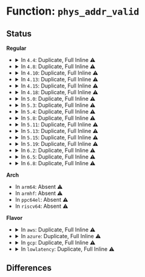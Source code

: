 # Function: <code>phys_addr_valid</code>

## Status
<b>Regular</b>
<ul>
<li>
<details>
<summary>In <code>4.4</code>: Duplicate, Full Inline ⚠️</summary>

**Collision:** Static Duplication

**Inline:** Full

**Transformation:** False

**Instances:**

```
In arch/x86/mm/ioremap.c (0)
Location: arch/x86/mm/physaddr.h:3
Inline: True
```
```
In arch/x86/mm/physaddr.c (0)
Location: arch/x86/mm/physaddr.h:3
Inline: True
```
</details>
</li>
<li>
<details>
<summary>In <code>4.8</code>: Duplicate, Full Inline ⚠️</summary>

**Collision:** Static Duplication

**Inline:** Full

**Transformation:** False

**Instances:**

```
In arch/x86/mm/ioremap.c (ffffffff8106b88a)
Location: arch/x86/mm/physaddr.h:3
Inline: True
Inline callers:
  - arch/x86/mm/ioremap.c:__ioremap_caller
```
```
In arch/x86/mm/physaddr.c (ffffffff8107131b)
Location: arch/x86/mm/physaddr.h:3
Inline: True
Inline callers:
  - arch/x86/mm/physaddr.c:__virt_addr_valid
```
</details>
</li>
<li>
<details>
<summary>In <code>4.10</code>: Duplicate, Full Inline ⚠️</summary>

**Collision:** Static Duplication

**Inline:** Full

**Transformation:** False

**Instances:**

```
In arch/x86/mm/ioremap.c (ffffffff8106f4aa)
Location: arch/x86/mm/physaddr.h:3
Inline: True
Inline callers:
  - arch/x86/mm/ioremap.c:__ioremap_caller
```
```
In arch/x86/mm/physaddr.c (ffffffff81074e9b)
Location: arch/x86/mm/physaddr.h:3
Inline: True
Inline callers:
  - arch/x86/mm/physaddr.c:__virt_addr_valid
```
</details>
</li>
<li>
<details>
<summary>In <code>4.13</code>: Duplicate, Full Inline ⚠️</summary>

**Collision:** Static Duplication

**Inline:** Full

**Transformation:** False

**Instances:**

```
In arch/x86/mm/ioremap.c (ffffffff8106ebfa)
Location: arch/x86/mm/physaddr.h:3
Inline: True
Inline callers:
  - arch/x86/mm/ioremap.c:__ioremap_caller
```
```
In arch/x86/mm/physaddr.c (ffffffff8107444b)
Location: arch/x86/mm/physaddr.h:3
Inline: True
Inline callers:
  - arch/x86/mm/physaddr.c:__virt_addr_valid
```
</details>
</li>
<li>
<details>
<summary>In <code>4.15</code>: Duplicate, Full Inline ⚠️</summary>

**Collision:** Static Duplication

**Inline:** Full

**Transformation:** False

**Instances:**

```
In arch/x86/mm/ioremap.c (ffffffff81073d05)
Location: arch/x86/mm/physaddr.h:4
Inline: True
Inline callers:
  - arch/x86/mm/ioremap.c:__ioremap_caller
```
```
In arch/x86/mm/mmap.c (ffffffff81078175)
Location: arch/x86/mm/physaddr.h:4
Inline: True
Inline callers:
  - arch/x86/mm/mmap.c:valid_mmap_phys_addr_range
```
```
In arch/x86/mm/physaddr.c (ffffffff81079feb)
Location: arch/x86/mm/physaddr.h:4
Inline: True
Inline callers:
  - arch/x86/mm/physaddr.c:__virt_addr_valid
```
</details>
</li>
<li>
<details>
<summary>In <code>4.18</code>: Duplicate, Full Inline ⚠️</summary>

**Collision:** Static Duplication

**Inline:** Full

**Transformation:** False

**Instances:**

```
In arch/x86/mm/ioremap.c (ffffffff8107675e)
Location: arch/x86/mm/physaddr.h:4
Inline: True
Inline callers:
  - arch/x86/mm/ioremap.c:__ioremap_caller
```
```
In arch/x86/mm/mmap.c (ffffffff8107ac45)
Location: arch/x86/mm/physaddr.h:4
Inline: True
Inline callers:
  - arch/x86/mm/mmap.c:valid_mmap_phys_addr_range
```
```
In arch/x86/mm/physaddr.c (ffffffff8107cdab)
Location: arch/x86/mm/physaddr.h:4
Inline: True
Inline callers:
  - arch/x86/mm/physaddr.c:__virt_addr_valid
```
</details>
</li>
<li>
<details>
<summary>In <code>5.0</code>: Duplicate, Full Inline ⚠️</summary>

**Collision:** Static Duplication

**Inline:** Full

**Transformation:** False

**Instances:**

```
In arch/x86/mm/ioremap.c (ffffffff8107cdb2)
Location: arch/x86/mm/physaddr.h:4
Inline: True
Inline callers:
  - arch/x86/mm/ioremap.c:__ioremap_caller
```
```
In arch/x86/mm/mmap.c (ffffffff81081585)
Location: arch/x86/mm/physaddr.h:4
Inline: True
Inline callers:
  - arch/x86/mm/mmap.c:valid_mmap_phys_addr_range
```
```
In arch/x86/mm/physaddr.c (ffffffff810837bb)
Location: arch/x86/mm/physaddr.h:4
Inline: True
Inline callers:
  - arch/x86/mm/physaddr.c:__virt_addr_valid
```
</details>
</li>
<li>
<details>
<summary>In <code>5.3</code>: Duplicate, Full Inline ⚠️</summary>

**Collision:** Static Duplication

**Inline:** Full

**Transformation:** False

**Instances:**

```
In arch/x86/mm/ioremap.c (ffffffff8108052e)
Location: arch/x86/mm/physaddr.h:4
Inline: True
Inline callers:
  - arch/x86/mm/ioremap.c:__ioremap_caller
```
```
In arch/x86/mm/mmap.c (ffffffff81085205)
Location: arch/x86/mm/physaddr.h:4
Inline: True
Inline callers:
  - arch/x86/mm/mmap.c:valid_mmap_phys_addr_range
```
```
In arch/x86/mm/physaddr.c (ffffffff8108742f)
Location: arch/x86/mm/physaddr.h:4
Inline: True
Inline callers:
  - arch/x86/mm/physaddr.c:__virt_addr_valid
```
</details>
</li>
<li>
<details>
<summary>In <code>5.4</code>: Duplicate, Full Inline ⚠️</summary>

**Collision:** Static Duplication

**Inline:** Full

**Transformation:** False

**Instances:**

```
In arch/x86/mm/ioremap.c (ffffffff8108170e)
Location: arch/x86/mm/physaddr.h:4
Inline: True
Inline callers:
  - arch/x86/mm/ioremap.c:__ioremap_caller
```
```
In arch/x86/mm/mmap.c (ffffffff81085ef5)
Location: arch/x86/mm/physaddr.h:4
Inline: True
Inline callers:
  - arch/x86/mm/mmap.c:valid_mmap_phys_addr_range
```
```
In arch/x86/mm/physaddr.c (ffffffff8108811f)
Location: arch/x86/mm/physaddr.h:4
Inline: True
Inline callers:
  - arch/x86/mm/physaddr.c:__virt_addr_valid
```
</details>
</li>
<li>
<details>
<summary>In <code>5.8</code>: Duplicate, Full Inline ⚠️</summary>

**Collision:** Static Duplication

**Inline:** Full

**Transformation:** False

**Instances:**

```
In arch/x86/mm/ioremap.c (ffffffff810886b2)
Location: arch/x86/mm/physaddr.h:4
Inline: True
Inline callers:
  - arch/x86/mm/ioremap.c:__ioremap_caller
```
```
In arch/x86/mm/mmap.c (ffffffff81089655)
Location: arch/x86/mm/physaddr.h:4
Inline: True
Inline callers:
  - arch/x86/mm/mmap.c:valid_mmap_phys_addr_range
```
```
In arch/x86/mm/physaddr.c (ffffffff8108a5bf)
Location: arch/x86/mm/physaddr.h:4
Inline: True
Inline callers:
  - arch/x86/mm/physaddr.c:__virt_addr_valid
```
</details>
</li>
<li>
<details>
<summary>In <code>5.11</code>: Duplicate, Full Inline ⚠️</summary>

**Collision:** Static Duplication

**Inline:** Full

**Transformation:** False

**Instances:**

```
In arch/x86/mm/ioremap.c (ffffffff810888f2)
Location: arch/x86/mm/physaddr.h:4
Inline: True
Inline callers:
  - arch/x86/mm/ioremap.c:__ioremap_caller
```
```
In arch/x86/mm/mmap.c (ffffffff81089835)
Location: arch/x86/mm/physaddr.h:4
Inline: True
Inline callers:
  - arch/x86/mm/mmap.c:valid_mmap_phys_addr_range
```
```
In arch/x86/mm/physaddr.c (ffffffff8108a85f)
Location: arch/x86/mm/physaddr.h:4
Inline: True
Inline callers:
  - arch/x86/mm/physaddr.c:__virt_addr_valid
```
</details>
</li>
<li>
<details>
<summary>In <code>5.13</code>: Duplicate, Full Inline ⚠️</summary>

**Collision:** Static Duplication

**Inline:** Full

**Transformation:** False

**Instances:**

```
In arch/x86/mm/ioremap.c (ffffffff81089552)
Location: arch/x86/mm/physaddr.h:4
Inline: True
Inline callers:
  - arch/x86/mm/ioremap.c:__ioremap_caller
```
```
In arch/x86/mm/mmap.c (ffffffff8108a525)
Location: arch/x86/mm/physaddr.h:4
Inline: True
Inline callers:
  - arch/x86/mm/mmap.c:valid_mmap_phys_addr_range
```
```
In arch/x86/mm/physaddr.c (ffffffff8108b507)
Location: arch/x86/mm/physaddr.h:4
Inline: True
Inline callers:
  - arch/x86/mm/physaddr.c:__virt_addr_valid
```
</details>
</li>
<li>
<details>
<summary>In <code>5.15</code>: Duplicate, Full Inline ⚠️</summary>

**Collision:** Static Duplication

**Inline:** Full

**Transformation:** False

**Instances:**

```
In arch/x86/mm/ioremap.c (ffffffff810989ec)
Location: arch/x86/mm/physaddr.h:4
Inline: True
Inline callers:
  - arch/x86/mm/ioremap.c:__ioremap_caller
```
```
In arch/x86/mm/mmap.c (ffffffff81099a93)
Location: arch/x86/mm/physaddr.h:4
Inline: True
Inline callers:
  - arch/x86/mm/mmap.c:valid_mmap_phys_addr_range
```
```
In arch/x86/mm/physaddr.c (ffffffff8109aab6)
Location: arch/x86/mm/physaddr.h:4
Inline: True
Inline callers:
  - arch/x86/mm/physaddr.c:__virt_addr_valid
```
</details>
</li>
<li>
<details>
<summary>In <code>5.19</code>: Duplicate, Full Inline ⚠️</summary>

**Collision:** Static Duplication

**Inline:** Full

**Transformation:** False

**Instances:**

```
In arch/x86/mm/ioremap.c (ffffffff810ab799)
Location: arch/x86/mm/physaddr.h:4
Inline: True
Inline callers:
  - arch/x86/mm/ioremap.c:__ioremap_caller
```
```
In arch/x86/mm/mmap.c (ffffffff810ac9e3)
Location: arch/x86/mm/physaddr.h:4
Inline: True
Inline callers:
  - arch/x86/mm/mmap.c:valid_mmap_phys_addr_range
```
```
In arch/x86/mm/physaddr.c (ffffffff810add46)
Location: arch/x86/mm/physaddr.h:4
Inline: True
Inline callers:
  - arch/x86/mm/physaddr.c:__virt_addr_valid
```
</details>
</li>
<li>
<details>
<summary>In <code>6.2</code>: Duplicate, Full Inline ⚠️</summary>

**Collision:** Static Duplication

**Inline:** Full

**Transformation:** False

**Instances:**

```
In arch/x86/mm/ioremap.c (ffffffff810c510c)
Location: arch/x86/mm/physaddr.h:4
Inline: True
Inline callers:
  - arch/x86/mm/ioremap.c:__ioremap_caller
```
```
In arch/x86/mm/mmap.c (ffffffff810c6aa3)
Location: arch/x86/mm/physaddr.h:4
Inline: True
Inline callers:
  - arch/x86/mm/mmap.c:valid_mmap_phys_addr_range
```
```
In arch/x86/mm/physaddr.c (ffffffff810c7f86)
Location: arch/x86/mm/physaddr.h:4
Inline: True
Inline callers:
  - arch/x86/mm/physaddr.c:__virt_addr_valid
```
</details>
</li>
<li>
<details>
<summary>In <code>6.5</code>: Duplicate, Full Inline ⚠️</summary>

**Collision:** Static Duplication

**Inline:** Full

**Transformation:** False

**Instances:**

```
In arch/x86/mm/ioremap.c (ffffffff810c889f)
Location: arch/x86/mm/physaddr.h:4
Inline: True
Inline callers:
  - arch/x86/mm/ioremap.c:__ioremap_caller
```
```
In arch/x86/mm/mmap.c (ffffffff810ca233)
Location: arch/x86/mm/physaddr.h:4
Inline: True
Inline callers:
  - arch/x86/mm/mmap.c:valid_mmap_phys_addr_range
```
```
In arch/x86/mm/physaddr.c (ffffffff810cb6c2)
Location: arch/x86/mm/physaddr.h:4
Inline: True
Inline callers:
  - arch/x86/mm/physaddr.c:__virt_addr_valid
```
</details>
</li>
<li>
<details>
<summary>In <code>6.8</code>: Duplicate, Full Inline ⚠️</summary>

**Collision:** Static Duplication

**Inline:** Full

**Transformation:** False

**Instances:**

```
In arch/x86/mm/ioremap.c (ffffffff810d0f9f)
Location: arch/x86/mm/physaddr.h:4
Inline: True
Inline callers:
  - arch/x86/mm/ioremap.c:__ioremap_caller
```
```
In arch/x86/mm/mmap.c (ffffffff810d2693)
Location: arch/x86/mm/physaddr.h:4
Inline: True
Inline callers:
  - arch/x86/mm/mmap.c:valid_mmap_phys_addr_range
```
```
In arch/x86/mm/physaddr.c (ffffffff810d3d22)
Location: arch/x86/mm/physaddr.h:4
Inline: True
Inline callers:
  - arch/x86/mm/physaddr.c:__virt_addr_valid
```
</details>
</li>
</ul>
<b>Arch</b>
<ul>
<li>
In <code>arm64</code>: Absent ⚠️
</li>
<li>
In <code>armhf</code>: Absent ⚠️
</li>
<li>
In <code>ppc64el</code>: Absent ⚠️
</li>
<li>
In <code>riscv64</code>: Absent ⚠️
</li>
</ul>
<b>Flavor</b>
<ul>
<li>
<details>
<summary>In <code>aws</code>: Duplicate, Full Inline ⚠️</summary>

**Collision:** Static Duplication

**Inline:** Full

**Transformation:** False

**Instances:**

```
In arch/x86/mm/ioremap.c (ffffffff8108070e)
Location: arch/x86/mm/physaddr.h:4
Inline: True
Inline callers:
  - arch/x86/mm/ioremap.c:__ioremap_caller
```
```
In arch/x86/mm/mmap.c (ffffffff81084ef5)
Location: arch/x86/mm/physaddr.h:4
Inline: True
Inline callers:
  - arch/x86/mm/mmap.c:valid_mmap_phys_addr_range
```
```
In arch/x86/mm/physaddr.c (ffffffff8108711f)
Location: arch/x86/mm/physaddr.h:4
Inline: True
Inline callers:
  - arch/x86/mm/physaddr.c:__virt_addr_valid
```
</details>
</li>
<li>
<details>
<summary>In <code>azure</code>: Duplicate, Full Inline ⚠️</summary>

**Collision:** Static Duplication

**Inline:** Full

**Transformation:** False

**Instances:**

```
In arch/x86/mm/ioremap.c (ffffffff8106f65e)
Location: arch/x86/mm/physaddr.h:4
Inline: True
Inline callers:
  - arch/x86/mm/ioremap.c:__ioremap_caller
```
```
In arch/x86/mm/mmap.c (ffffffff81073bc5)
Location: arch/x86/mm/physaddr.h:4
Inline: True
Inline callers:
  - arch/x86/mm/mmap.c:valid_mmap_phys_addr_range
```
```
In arch/x86/mm/physaddr.c (ffffffff81075cef)
Location: arch/x86/mm/physaddr.h:4
Inline: True
Inline callers:
  - arch/x86/mm/physaddr.c:__virt_addr_valid
```
</details>
</li>
<li>
<details>
<summary>In <code>gcp</code>: Duplicate, Full Inline ⚠️</summary>

**Collision:** Static Duplication

**Inline:** Full

**Transformation:** False

**Instances:**

```
In arch/x86/mm/ioremap.c (ffffffff810806be)
Location: arch/x86/mm/physaddr.h:4
Inline: True
Inline callers:
  - arch/x86/mm/ioremap.c:__ioremap_caller
```
```
In arch/x86/mm/mmap.c (ffffffff81084ea5)
Location: arch/x86/mm/physaddr.h:4
Inline: True
Inline callers:
  - arch/x86/mm/mmap.c:valid_mmap_phys_addr_range
```
```
In arch/x86/mm/physaddr.c (ffffffff810870cf)
Location: arch/x86/mm/physaddr.h:4
Inline: True
Inline callers:
  - arch/x86/mm/physaddr.c:__virt_addr_valid
```
</details>
</li>
<li>
<details>
<summary>In <code>lowlatency</code>: Duplicate, Full Inline ⚠️</summary>

**Collision:** Static Duplication

**Inline:** Full

**Transformation:** False

**Instances:**

```
In arch/x86/mm/ioremap.c (ffffffff810827de)
Location: arch/x86/mm/physaddr.h:4
Inline: True
Inline callers:
  - arch/x86/mm/ioremap.c:__ioremap_caller
```
```
In arch/x86/mm/mmap.c (ffffffff81086ff5)
Location: arch/x86/mm/physaddr.h:4
Inline: True
Inline callers:
  - arch/x86/mm/mmap.c:valid_mmap_phys_addr_range
```
```
In arch/x86/mm/physaddr.c (ffffffff810891ff)
Location: arch/x86/mm/physaddr.h:4
Inline: True
Inline callers:
  - arch/x86/mm/physaddr.c:__virt_addr_valid
```
</details>
</li>
</ul>

## Differences
